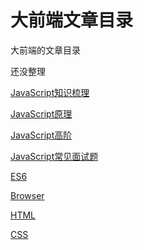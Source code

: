 # 大前端文章目录



大前端的文章目录

还没整理



[JavaScript知识梳理](../JavaScript/)

[JavaScript原理](../JavaScript/原理/)

[JavaScript高阶](../JavaScript/高阶/)

[JavaScript常见面试题](../JavaScript/常见面试题/)

[ES6](../ES6/)

[Browser](../Browser/)

[HTML](../HTML/)

[CSS](../CSS/)



























